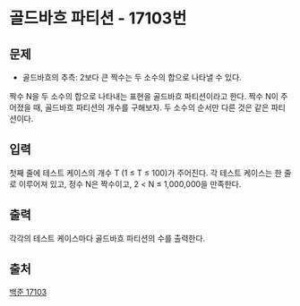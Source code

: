 <h1> 골드바흐 파티션 - 17103번</h1>

<h2>문제</h2>

- 골드바흐의 추측: 2보다 큰 짝수는 두 소수의 합으로 나타낼 수 있다.

짝수 N을 두 소수의 합으로 나타내는 표현을 골드바흐 파티션이라고 한다. 짝수 N이 주어졌을 때, 골드바흐 파티션의 개수를 구해보자. 두 소수의 순서만 다른 것은 같은 파티션이다.

<h2>입력</h2>

첫째 줄에 테스트 케이스의 개수 T (1 ≤ T ≤ 100)가 주어진다. 각 테스트 케이스는 한 줄로 이루어져 있고, 정수 N은 짝수이고, 2 < N ≤ 1,000,000을 만족한다.

<h2>출력</h2>

각각의 테스트 케이스마다 골드바흐 파티션의 수를 출력한다.

<h2>출처</h2>

[백준 17103](https://www.acmicpc.net/problem/17103)
